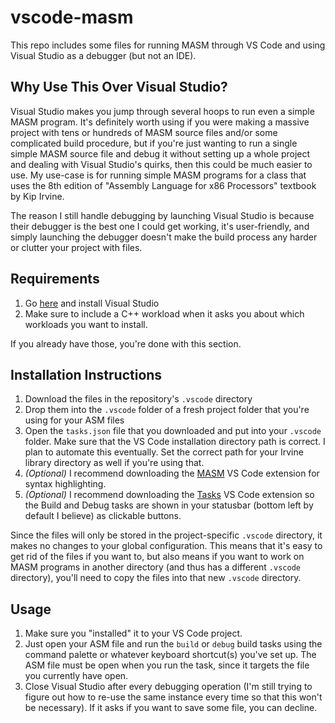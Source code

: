 # vscode-masm

This repo includes some files for running MASM through VS Code and using Visual Studio as a debugger (but not an IDE).

## Why Use This Over Visual Studio?

Visual Studio makes you jump through several hoops to run even a simple MASM program. It's definitely worth using if you were making a massive project with tens or hundreds of MASM source files and/or some complicated build procedure, but if you're just wanting to run a single simple MASM source file and debug it without setting up a whole project and dealing with Visual Studio's quirks, then this could be much easier to use. My use-case is for running simple MASM programs for a class that uses the 8th edition of "Assembly Language for x86 Processors" textbook by Kip Irvine.

The reason I still handle debugging by launching Visual Studio is because their debugger is the best one I could get working, it's user-friendly, and simply launching the debugger doesn't make the build process any harder or clutter your project with files.

## Requirements

1. Go [here](https://learn.microsoft.com/en-us/visualstudio/install/install-visual-studio?view=vs-2022) and install Visual Studio
2. Make sure to include a C++ workload when it asks you about which workloads you want to install.

If you already have those, you're done with this section.

## Installation Instructions

1. Download the files in the repository's `.vscode` directory
2. Drop them into the `.vscode` folder of a fresh project folder that you're using for your ASM files
3. Open the `tasks.json` file that you downloaded and put into your `.vscode` folder. Make sure that the VS Code installation directory path is correct. I plan to automate this eventually. Set the correct path for your Irvine library directory as well if you're using that.
4. *(Optional)* I recommend downloading the [MASM](https://marketplace.visualstudio.com/items?itemName=blindtiger.masm) VS Code extension for syntax highlighting.
5. *(Optional)* I recommend downloading the [Tasks](https://marketplace.visualstudio.com/items?itemName=actboy168.tasks) VS Code extension so the Build and Debug tasks are shown in your statusbar (bottom left by default I believe) as clickable buttons.

Since the files will only be stored in the project-specific `.vscode` directory, it makes no changes to your global configuration. This means that it's easy to get rid of the files if you want to, but also means if you want to work on MASM programs in another directory (and thus has a different `.vscode` directory), you'll need to copy the files into that new `.vscode` directory.

## Usage

1. Make sure you "installed" it to your VS Code project.
2. Just open your ASM file and run the `build` or `debug` build tasks using the command palette or whatever keyboard shortcut(s) you've set up. The ASM file must be open when you run the task, since it targets the file you currently have open.
3. Close Visual Studio after every debugging operation (I'm still trying to figure out how to re-use the same instance every time so that this won't be necessary). If it asks if you want to save some file, you can decline.
